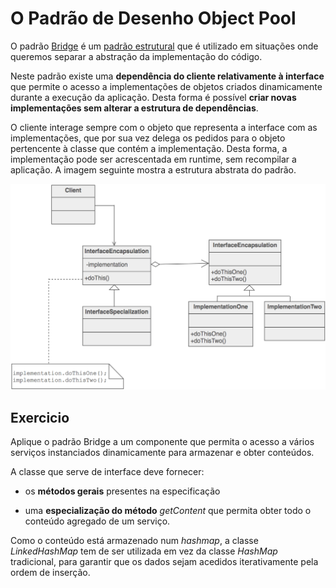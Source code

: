 # O Padrão de Desenho Object Pool

O padrão [Bridge](https://sourcemaking.com/design_patterns/bridge) é um [padrão estrutural](https://sourcemaking.com/design_patterns/structural_patterns) que é utilizado em situações onde queremos separar a abstração da implementação do código.

Neste padrão existe uma **dependência do cliente relativamente à interface** que permite o acesso a implementações de objetos criados dinamicamente durante a execução da aplicação. Desta forma é possível **criar novas implementações sem alterar a estrutura de dependências**.

O cliente interage sempre com o objeto que representa a interface com as implementações, que por sua vez delega os pedidos para o objeto pertencente à classe que contém a implementação. Desta forma, a implementação pode ser acrescentada em runtime, sem recompilar a aplicação. A imagem seguinte mostra a estrutura abstrata do padrão.

![bridge](./bridge.png)

## Exercicio

Aplique o padrão Bridge a um componente que permita o acesso a vários serviços instanciados dinamicamente para armazenar e obter conteúdos.

A classe que serve de interface deve fornecer:

- os **métodos gerais** presentes na especificação

- uma **especialização do método** _getContent_ que permita obter todo o conteúdo agregado de um serviço.

Como o conteúdo está armazenado num _hashmap_, a classe _LinkedHashMap_ tem de ser utilizada em vez da classe _HashMap_ tradicional, para garantir que os dados sejam acedidos iterativamente pela ordem de inserção.

